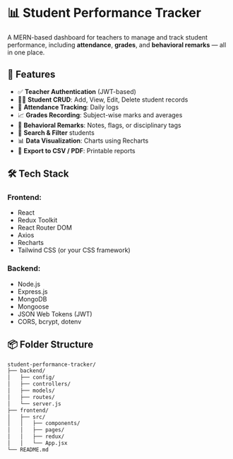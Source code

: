 # 📊 Student Performance Tracker

A MERN-based dashboard for teachers to manage and track student performance, including **attendance**, **grades**, and **behavioral remarks** — all in one place.

## 🚀 Features

- ✅ **Teacher Authentication** (JWT-based)
- 👨‍🎓 **Student CRUD**: Add, View, Edit, Delete student records
- 📅 **Attendance Tracking**: Daily logs
- 📈 **Grades Recording**: Subject-wise marks and averages
- 💬 **Behavioral Remarks**: Notes, flags, or disciplinary tags
- 🔎 **Search & Filter** students
- 📊 **Data Visualization**: Charts using Recharts 
- 📁 **Export to CSV / PDF**: Printable reports

## 🛠️ Tech Stack

### Frontend:
- React
- Redux Toolkit
- React Router DOM
- Axios
- Recharts 
- Tailwind CSS (or your CSS framework)

### Backend:
- Node.js
- Express.js
- MongoDB
- Mongoose
- JSON Web Tokens (JWT)
- CORS, bcrypt, dotenv

## 📦 Folder Structure

```bash
student-performance-tracker/
├── backend/
│   ├── config/
│   ├── controllers/
│   ├── models/
│   ├── routes/
│   └── server.js
├── frontend/
│   ├── src/
│   │   ├── components/
│   │   ├── pages/
│   │   ├── redux/
│   │   └── App.jsx
└── README.md

